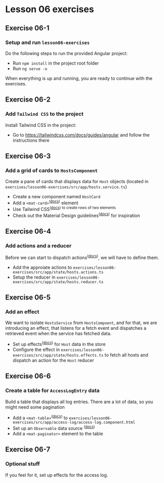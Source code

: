 # Lesson 06 exercises
## Exercise 06-1
### Setup and run `lesson06-exercises`
Do the following steps to run the provided Angular project:

- Run `npm install` in the project root folder
- Run `ng serve -o`

When everything is up and running, you are ready to continue with the exercises.

## Exercise 06-2
### Add `Tailwind CSS` to the project
Install Tailwind CSS in the project:

- Go to https://tailwindcss.com/docs/guides/angular and follow the instructions there

## Exercise 06-3
### Add a grid of cards to `HostsComponent`
Create a pane of cards that displays data for `Host` objects (located in `exercises/lesson06-exercises/src/app/hosts.service.ts`)</sup>

- Create a new component named `HostCard`  
- Add a `<mat-card>`<sup>(<a href="https://material.angular.io/components/card/overview">docs</a>)</sup> element
- Use Tailwind CSS<sup>(<a href="https://tailwindcss.com/docs/flex-basis">docs</a>) to create rows of two elements
- Check out the Material Design guidelines<sup>(<a href="https://material.io/components/cards">docs</a>)</sup> for inspiration

## Exercise 06-4
### Add actions and a reducer
Before we can start to dispatch actions<sup>(<a href="https://ngrx.io/guide/store/actions">docs</a>)</sup>, we will have to define them.

- Add the approiate actions to `exercises/lesson06-exercises/src/app/state/hosts.actions.ts`
- Setup the reducer in `exercises/lesson06-exercises/src/app/state/hosts.reducer.ts`

## Exercise 06-5
### Add an effect
We want to isolate `HostsService` from `HostsCompoent`, and for that, we are introducing an effect, that listens for a fetch event and dispatches a retrieved event when the service has fetched data. 

- Set up effects<sup>(<a href="https://ngrx.io/guide/effects">docs</a>)</sup> for `Host` data in the store
- Configure the effect in `exercises/lesson06-exercises/src/app/state/hosts.effects.ts` to fetch all hosts and dispatch an action for the `Host` reducer

## Exercise 06-6
### Create a table for `AccessLogEntry` data
Build a table that displays all log entries. There are a lot of data, so you might need some pagination

- Add a `<mat-table>`<sup>(<a href="https://material.angular.io/components/table/overview">docs</a>)</sup> to `exercises/lesson06-exercises/src/app/access-log/access-log.component.html`
- Set up an `Observable` data source <sup>(<a href="https://material.angular.io/components/table/overview#observable-stream-of-data-arrays">docs</a>)</sup>
- Add a `<mat-paginator>` element to the table

## Exercise 06-7
### Optional stuff
If you feel for it, set up effects for the access log.